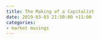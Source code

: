```yaml
---
title: The Making of a Capitalist
date: 2019-03-03 21:50:00 +11:00
categories:
- market musings
---
```


